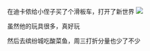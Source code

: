在迪卡侬给小侄子买了个滑板车，打开了新世界
![](http://upload-images.jianshu.io/upload_images/6904315-c5ec2831427e36a3.jpg?imageMogr2/auto-orient/strip%7CimageView2/2/w/1080/q/50)

虽然他的玩具很多，真好玩

然后去缤纷城吃酸菜鱼，周三打折分量也少了不少

